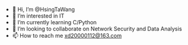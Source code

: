 - 👋 Hi, I’m @HsingTaWang
- 👀 I’m interested in IT
- 🌱 I’m currently learning C/Python
- 💞️ I’m looking to collaborate on Network Security and Data Analysis
- 📫 How to reach me  xd20000112@163.com

<!---
HsingTaWang/HsingTaWang is a ✨ special ✨ repository because its `README.md` (this file) appears on your GitHub profile.
You can click the Preview link to take a look at your changes.
--->
